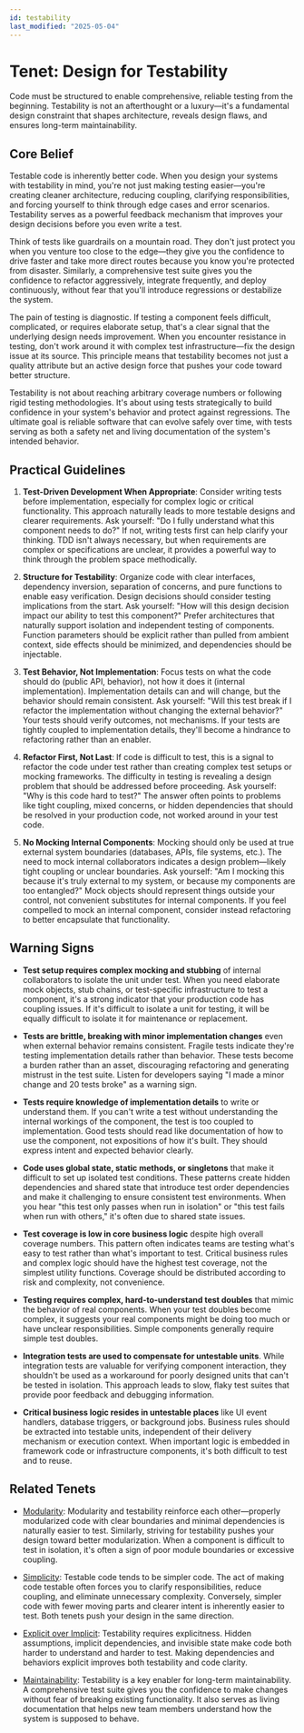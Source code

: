 ```yaml
---
id: testability
last_modified: "2025-05-04"
---
```


# Tenet: Design for Testability

Code must be structured to enable comprehensive, reliable testing from the beginning. Testability is not an afterthought or a luxury—it's a fundamental design constraint that shapes architecture, reveals design flaws, and ensures long-term maintainability.

## Core Belief

Testable code is inherently better code. When you design your systems with testability in mind, you're not just making testing easier—you're creating cleaner architecture, reducing coupling, clarifying responsibilities, and forcing yourself to think through edge cases and error scenarios. Testability serves as a powerful feedback mechanism that improves your design decisions before you even write a test.

Think of tests like guardrails on a mountain road. They don't just protect you when you venture too close to the edge—they give you the confidence to drive faster and take more direct routes because you know you're protected from disaster. Similarly, a comprehensive test suite gives you the confidence to refactor aggressively, integrate frequently, and deploy continuously, without fear that you'll introduce regressions or destabilize the system.

The pain of testing is diagnostic. If testing a component feels difficult, complicated, or requires elaborate setup, that's a clear signal that the underlying design needs improvement. When you encounter resistance in testing, don't work around it with complex test infrastructure—fix the design issue at its source. This principle means that testability becomes not just a quality attribute but an active design force that pushes your code toward better structure.

Testability is not about reaching arbitrary coverage numbers or following rigid testing methodologies. It's about using tests strategically to build confidence in your system's behavior and protect against regressions. The ultimate goal is reliable software that can evolve safely over time, with tests serving as both a safety net and living documentation of the system's intended behavior.

## Practical Guidelines

1. **Test-Driven Development When Appropriate**: Consider writing tests before implementation, especially for complex logic or critical functionality. This approach naturally leads to more testable designs and clearer requirements. Ask yourself: "Do I fully understand what this component needs to do?" If not, writing tests first can help clarify your thinking. TDD isn't always necessary, but when requirements are complex or specifications are unclear, it provides a powerful way to think through the problem space methodically.

2. **Structure for Testability**: Organize code with clear interfaces, dependency inversion, separation of concerns, and pure functions to enable easy verification. Design decisions should consider testing implications from the start. Ask yourself: "How will this design decision impact our ability to test this component?" Prefer architectures that naturally support isolation and independent testing of components. Function parameters should be explicit rather than pulled from ambient context, side effects should be minimized, and dependencies should be injectable.

3. **Test Behavior, Not Implementation**: Focus tests on what the code should do (public API, behavior), not how it does it (internal implementation). Implementation details can and will change, but the behavior should remain consistent. Ask yourself: "Will this test break if I refactor the implementation without changing the external behavior?" Your tests should verify outcomes, not mechanisms. If your tests are tightly coupled to implementation details, they'll become a hindrance to refactoring rather than an enabler.

4. **Refactor First, Not Last**: If code is difficult to test, this is a signal to refactor the code under test rather than creating complex test setups or mocking frameworks. The difficulty in testing is revealing a design problem that should be addressed before proceeding. Ask yourself: "Why is this code hard to test?" The answer often points to problems like tight coupling, mixed concerns, or hidden dependencies that should be resolved in your production code, not worked around in your test code.

5. **No Mocking Internal Components**: Mocking should only be used at true external system boundaries (databases, APIs, file systems, etc.). The need to mock internal collaborators indicates a design problem—likely tight coupling or unclear boundaries. Ask yourself: "Am I mocking this because it's truly external to my system, or because my components are too entangled?" Mock objects should represent things outside your control, not convenient substitutes for internal components. If you feel compelled to mock an internal component, consider instead refactoring to better encapsulate that functionality.

## Warning Signs

- **Test setup requires complex mocking and stubbing** of internal collaborators to isolate the unit under test. When you need elaborate mock objects, stub chains, or test-specific infrastructure to test a component, it's a strong indicator that your production code has coupling issues. If it's difficult to isolate a unit for testing, it will be equally difficult to isolate it for maintenance or replacement.

- **Tests are brittle, breaking with minor implementation changes** even when external behavior remains consistent. Fragile tests indicate they're testing implementation details rather than behavior. These tests become a burden rather than an asset, discouraging refactoring and generating mistrust in the test suite. Listen for developers saying "I made a minor change and 20 tests broke" as a warning sign.

- **Tests require knowledge of implementation details** to write or understand them. If you can't write a test without understanding the internal workings of the component, the test is too coupled to implementation. Good tests should read like documentation of how to use the component, not expositions of how it's built. They should express intent and expected behavior clearly.

- **Code uses global state, static methods, or singletons** that make it difficult to set up isolated test conditions. These patterns create hidden dependencies and shared state that introduce test order dependencies and make it challenging to ensure consistent test environments. When you hear "this test only passes when run in isolation" or "this test fails when run with others," it's often due to shared state issues.

- **Test coverage is low in core business logic** despite high overall coverage numbers. This pattern often indicates teams are testing what's easy to test rather than what's important to test. Critical business rules and complex logic should have the highest test coverage, not the simplest utility functions. Coverage should be distributed according to risk and complexity, not convenience.

- **Testing requires complex, hard-to-understand test doubles** that mimic the behavior of real components. When your test doubles become complex, it suggests your real components might be doing too much or have unclear responsibilities. Simple components generally require simple test doubles.

- **Integration tests are used to compensate for untestable units**. While integration tests are valuable for verifying component interaction, they shouldn't be used as a workaround for poorly designed units that can't be tested in isolation. This approach leads to slow, flaky test suites that provide poor feedback and debugging information.

- **Critical business logic resides in untestable places** like UI event handlers, database triggers, or background jobs. Business rules should be extracted into testable units, independent of their delivery mechanism or execution context. When important logic is embedded in framework code or infrastructure components, it's both difficult to test and to reuse.

## Related Tenets

- [Modularity](/tenets/modularity.md): Modularity and testability reinforce each other—properly modularized code with clear boundaries and minimal dependencies is naturally easier to test. Similarly, striving for testability pushes your design toward better modularization. When a component is difficult to test in isolation, it's often a sign of poor module boundaries or excessive coupling.

- [Simplicity](/tenets/simplicity.md): Testable code tends to be simpler code. The act of making code testable often forces you to clarify responsibilities, reduce coupling, and eliminate unnecessary complexity. Conversely, simpler code with fewer moving parts and clearer intent is inherently easier to test. Both tenets push your design in the same direction.

- [Explicit over Implicit](/tenets/explicit-over-implicit.md): Testability requires explicitness. Hidden assumptions, implicit dependencies, and invisible state make code both harder to understand and harder to test. Making dependencies and behaviors explicit improves both testability and code clarity.

- [Maintainability](/tenets/maintainability.md): Testability is a key enabler for long-term maintainability. A comprehensive test suite gives you the confidence to make changes without fear of breaking existing functionality. It also serves as living documentation that helps new team members understand how the system is supposed to behave.